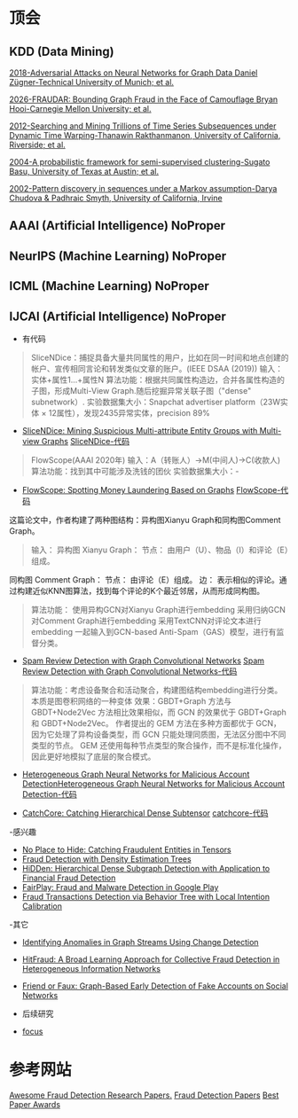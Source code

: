 # 顶会</br>

## KDD (Data Mining)
[2018-Adversarial Attacks on Neural Networks for Graph Data	Daniel Zügner-Technical University of Munich; et al.]()

[2026-FRAUDAR: Bounding Graph Fraud in the Face of Camouflage	Bryan Hooi-Carnegie Mellon University; et al.]()

[2012-Searching and Mining Trillions of Time Series Subsequences under Dynamic Time Warping-Thanawin Rakthanmanon, University of California, Riverside; et al.]()

[2004-A probabilistic framework for semi-supervised clustering-Sugato Basu, University of Texas at Austin; et al.]()

[2002-Pattern discovery in sequences under a Markov assumption-Darya Chudova & Padhraic Smyth, University of California, Irvine]()


## AAAI (Artificial Intelligence) NoProper
## NeurIPS (Machine Learning) NoProper
## ICML (Machine Learning)  NoProper
## IJCAI (Artificial Intelligence)  NoProper




- 有代码</br>
> SliceNDice：捕捉具备大量共同属性的用户，比如在同一时间和地点创建的帐户、宣传相同言论和转发类似文章的账户。(IEEE DSAA (2019)) 
> 输入：实体+属性1...+属性N
> 算法功能：根据共同属性构造边，合并各属性构造的子图，形成Multi-View Graph.随后挖掘异常关联子图（"dense" subnetwork）.
> 实验数据集大小：Snapchat advertiser platform（23W实体 × 12属性），发现2435异常实体，precision 89%
- [SliceNDice: Mining Suspicious Multi-attribute Entity Groups with Multi-view Graphs](https://arxiv.org/abs/1908.07087) [SliceNDice-代码](https://github.com/hamedn/SliceNDice)</br>

> FlowScope(AAAI 2020年)
> 输入：A（转账人）->M(中间人)->C(收款人)
> 算法功能：找到其中可能涉及洗钱的团伙
> 实验数据集大小：-
- [FlowScope: Spotting Money Laundering Based on Graphs](https://shenghua-liu.github.io/papers/aaai2020cr-flowscope.pdf) [FlowScope-代码](https://github.com/BGT-M/spartan2)</br>


这篇论文中，作者构建了两种图结构：异构图Xianyu Graph和同构图Comment Graph。


> 输入：
异构图 Xianyu Graph：
节点： 由用户（U）、物品（I）和评论（E）组成。

同构图 Comment Graph：
节点： 由评论（E）组成。
边： 表示相似的评论。通过构建近似KNN图算法，找到每个评论的K个最近邻居，从而形成同构图。


> 算法功能：
使用异构GCN对Xianyu Graph进行embedding
采用归纳GCN对Comment Graph进行embedding
采用TextCNN对评论文本进行embedding
一起输入到GCN-based Anti-Spam（GAS）模型，进行有监督分类。
- [Spam Review Detection with Graph Convolutional Networks](https://arxiv.org/abs/1908.10679 '阿里的论文 CIKM 2019') [Spam Review Detection with Graph Convolutional Networks-代码](https://github.com/safe-graph/DGFraud)</br>

> 算法功能：考虑设备聚合和活动聚合，构建图结构embedding进行分类。本质是图卷积网络的一种变体
> 效果：GBDT+Graph 方法与 GBDT+Node2Vec 方法相比效果相似，而 GCN 的效果优于 GBDT+Graph 和 GBDT+Node2Vec。
> 作者提出的 GEM 方法在多种方面都优于 GCN，因为它处理了异构设备类型，而 GCN 只能处理同质图，无法区分图中不同类型的节点。
> GEM 还使用每种节点类型的聚合操作，而不是标准化操作，因此更好地模拟了底层的聚合模式。
- [Heterogeneous Graph Neural Networks for Malicious Account Detection](https://dl.acm.org/doi/10.1145/3269206.3272010 'CIKM 2018')[Heterogeneous Graph Neural Networks for Malicious Account Detection-代码](https://github.com/safe-graph/DGFraud)</br>

- [CatchCore: Catching Hierarchical Dense Subtensor](https://shenghua-liu.github.io/papers/pkdd2019-catchcore.pdf) [catchcore-代码](https://github.com/wenchieh/catchcore/tree/master)</br>

-感兴趣</br>
- [No Place to Hide: Catching Fraudulent Entities in Tensors](https://arxiv.org/pdf/1810.06230.pdf)</br>
- [Fraud Detection with Density Estimation Trees](https://proceedings.mlr.press/v71/ram18a/ram18a.pdf)</br>
- [HiDDen: Hierarchical Dense Subgraph Detection with Application to Financial Fraud Detection](https://www.public.asu.edu/~hdavulcu/SDM17.pdf)</br>
- [FairPlay: Fraud and Malware Detection in Google Play](https://arxiv.org/abs/1703.02002)</br>
- [Fraud Transactions Detection via Behavior Tree with Local Intention Calibration](https://dl.acm.org/doi/abs/10.1145/3394486.3403354)</br>

-其它</br>
- [Identifying Anomalies in Graph Streams Using Change Detection](https://www.mlgworkshop.org/2016/paper/MLG2016_paper_12.pdf)</br>



- [HitFraud: A Broad Learning Approach for Collective Fraud Detection in Heterogeneous Information Networks](https://arxiv.org/abs/1709.04129)</br>
- [Friend or Faux: Graph-Based Early Detection of Fake Accounts on Social Networks](https://arxiv.org/abs/2004.04834)</br>

   
- 后续研究</br>
- [focus](https://github.com/BGT-M/spartan2 'spartan2 is a collection of data mining algorithms on big graphs and time series, providing three basic tasks: anomaly detection, forecast, and summarization.')



# 参考网站
[Awesome Fraud Detection Research Papers.](https://github.com/benedekrozemberczki/awesome-fraud-detection-papers '')
[Fraud Detection Papers](https://github.com/IPL/fraud-detection-papers '')
[Best Paper Awards](https://jeffhuang.com/best_paper_awards/institutions.html '')
